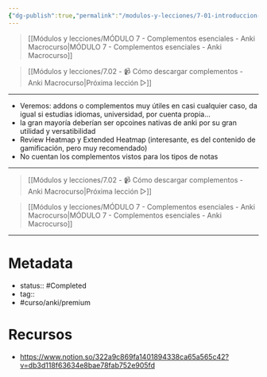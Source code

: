 ```yaml
---
{"dg-publish":true,"permalink":"/modulos-y-lecciones/7-01-introduccion-al-modulo-7-anki-macrocurso/","noteIcon":"","updated":"2024-05-22T13:35:13.007+02:00"}
---
```



> [[Módulos y lecciones/MÓDULO 7 - Complementos esenciales - Anki Macrocurso\|MÓDULO 7 - Complementos esenciales - Anki Macrocurso]]

> [[Módulos y lecciones/7.02 - 📹 Cómo descargar complementos - Anki Macrocurso\|Próxima lección ▷]]

---

- Veremos: addons o complementos muy útiles en casi cualquier caso, da igual si estudias idiomas, universidad, por cuenta propia...
- la gran mayoría deberían ser opcoines nativas de anki por su gran utilidad y versatibilidad
- Review Heatmap y Extended Heatmap (interesante, es del contenido de gamificación, pero muy recomendado)
- No cuentan los complementos vistos para los tipos de notas


---

> [[Módulos y lecciones/7.02 - 📹 Cómo descargar complementos - Anki Macrocurso\|Próxima lección ▷]]

> [[Módulos y lecciones/MÓDULO 7 - Complementos esenciales - Anki Macrocurso\|MÓDULO 7 - Complementos esenciales - Anki Macrocurso]]

---

# Metadata
- status:: #Completed 
- tag:: 
- #curso/anki/premium  

# Recursos
- https://www.notion.so/322a9c869fa1401894338ca65a565c42?v=db3d118f63634e8bae78fab752e905fd